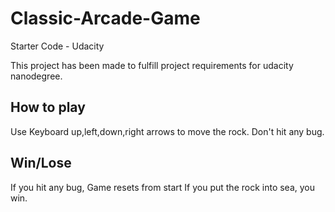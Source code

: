 Classic-Arcade-Game
===============================
Starter Code - Udacity

This project has been made to fulfill project requirements for udacity nanodegree.

## How to play
Use Keyboard up,left,down,right arrows to move the rock. Don't hit any bug.

## Win/Lose 
If you hit any bug, Game resets from start If you put the rock into sea, you win.
